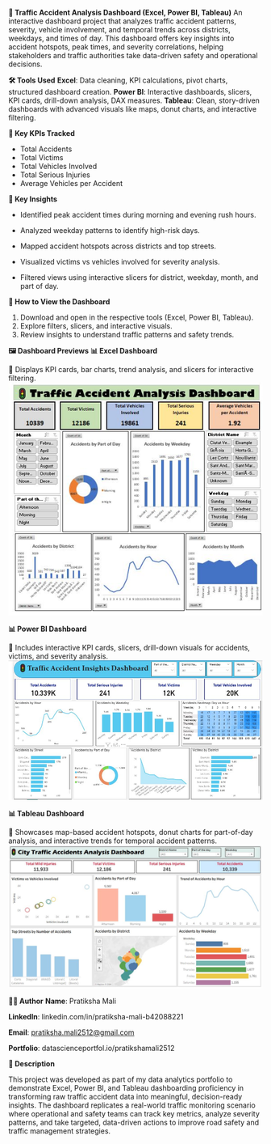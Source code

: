 **🚦 Traffic Accident Analysis Dashboard (Excel, Power BI, Tableau)**
An interactive dashboard project that analyzes traffic accident patterns, severity, vehicle involvement, and temporal trends across districts, weekdays, and times of day. This dashboard offers key insights into accident hotspots, peak times, and severity correlations, helping stakeholders and traffic authorities take data-driven safety and operational decisions.


**🛠️ Tools Used**
**Excel**: Data cleaning, KPI calculations, pivot charts, structured dashboard creation.
**Power BI**: Interactive dashboards, slicers, KPI cards, drill-down analysis, DAX measures.
**Tableau**: Clean, story-driven dashboards with advanced visuals like maps, donut charts, and interactive filtering.


**🔑 Key KPIs Tracked**
- Total Accidents
- Total Victims
- Total Vehicles Involved
- Total Serious Injuries
- Average Vehicles per Accident


**🔑 Key Insights**
- Identified peak accident times during morning and evening rush hours.

- Analyzed weekday patterns to identify high-risk days.

- Mapped accident hotspots across districts and top streets.

- Visualized victims vs vehicles involved for severity analysis.

- Filtered views using interactive slicers for district, weekday, month, and part of day.
  

**🚀 How to View the Dashboard**
1. Download and open in the respective tools (Excel, Power BI, Tableau).
2. Explore filters, slicers, and interactive visuals.
3. Review insights to understand traffic patterns and safety trends.


**🖼️ Dashboard Previews**
**📊 Excel Dashboard**

📌 Displays KPI cards, bar charts, trend analysis, and slicers for interactive filtering.
![Excel Dashboard](./Traffic_Accident_Dashboard_Preview/excel_dashboard.JPG)

**📊 Power BI Dashboard**

📌 Includes interactive KPI cards, slicers, drill-down visuals for accidents, victims, and severity analysis.
![Power BI Dashboard](./Traffic_Accident_Dashboard_Preview/powerbi_dashboard.JPG)


**📊 Tableau Dashboard**

📌 Showcases map-based accident hotspots, donut charts for part-of-day analysis, and interactive trends for temporal accident patterns.
![Tableau Dashboard](./Traffic_Accident_Dashboard_Preview/tableau_dashboard.JPG)

**👩‍💻 Author**
**Name**: Pratiksha Mali

**LinkedIn**: linkedin.com/in/pratiksha-mali-b42088221

**Email**: pratiksha.mali2512@gmail.com

**Portfolio**: datascienceportfol.io/pratikshamali2512



**📝 Description**

This project was developed as part of my data analytics portfolio to demonstrate Excel, Power BI, and Tableau dashboarding proficiency in transforming raw traffic accident data into meaningful, decision-ready insights. The dashboard replicates a real-world traffic monitoring scenario where operational and safety teams can track key metrics, analyze severity patterns, and take targeted, data-driven actions to improve road safety and traffic management strategies.
